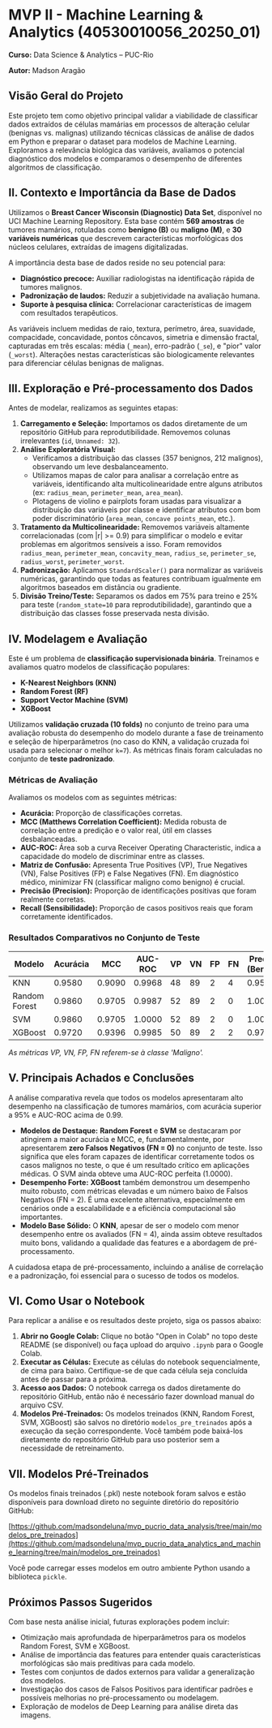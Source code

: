 
# MVP II - Machine Learning & Analytics (40530010056_20250_01)

**Curso:** Data Science & Analytics – PUC-Rio

**Autor:** Madson Aragão

## Visão Geral do Projeto

Este projeto tem como objetivo principal validar a viabilidade de classificar dados extraídos de células mamárias em processos de alteração celular (benignas vs. malignas) utilizando técnicas clássicas de análise de dados em Python e preparar o dataset para modelos de Machine Learning. Exploramos a relevância biológica das variáveis, avaliamos o potencial diagnóstico dos modelos e comparamos o desempenho de diferentes algoritmos de classificação.

## II. Contexto e Importância da Base de Dados

Utilizamos o **Breast Cancer Wisconsin (Diagnostic) Data Set**, disponível no UCI Machine Learning Repository. Esta base contém **569 amostras** de tumores mamários, rotuladas como **benigno (B)** ou **maligno (M)**, e **30 variáveis numéricas** que descrevem características morfológicas dos núcleos celulares, extraídas de imagens digitalizadas.

A importância desta base de dados reside no seu potencial para:

- **Diagnóstico precoce:** Auxiliar radiologistas na identificação rápida de tumores malignos.
- **Padronização de laudos:** Reduzir a subjetividade na avaliação humana.
- **Suporte à pesquisa clínica:** Correlacionar características de imagem com resultados terapêuticos.

As variáveis incluem medidas de raio, textura, perímetro, área, suavidade, compacidade, concavidade, pontos côncavos, simetria e dimensão fractal, capturadas em três escalas: média (`_mean`), erro-padrão (`_se`), e "pior" valor (`_worst`). Alterações nestas características são biologicamente relevantes para diferenciar células benignas de malignas.

## III. Exploração e Pré-processamento dos Dados

Antes de modelar, realizamos as seguintes etapas:

1.  **Carregamento e Seleção:** Importamos os dados diretamente de um repositório GitHub para reprodutibilidade. Removemos colunas irrelevantes (`id`, `Unnamed: 32`).
2.  **Análise Exploratória Visual:**
    *   Verificamos a distribuição das classes (357 benignos, 212 malignos), observando um leve desbalanceamento.
    *   Utilizamos mapas de calor para analisar a correlação entre as variáveis, identificando alta multicolinearidade entre alguns atributos (ex: `radius_mean`, `perimeter_mean`, `area_mean`).
    *   Plotagens de violino e pairplots foram usadas para visualizar a distribuição das variáveis por classe e identificar atributos com bom poder discriminatório (`area_mean`, `concave points_mean`, etc.).
3.  **Tratamento da Multicolinearidade:** Removemos variáveis altamente correlacionadas (com |r| >= 0.9) para simplificar o modelo e evitar problemas em algoritmos sensíveis a isso. Foram removidos `radius_mean`, `perimeter_mean`, `concavity_mean`, `radius_se`, `perimeter_se`, `radius_worst`, `perimeter_worst`.
4.  **Padronização:** Aplicamos `StandardScaler()` para normalizar as variáveis numéricas, garantindo que todas as features contribuam igualmente em algoritmos baseados em distância ou gradiente.
5.  **Divisão Treino/Teste:** Separamos os dados em 75% para treino e 25% para teste (`random_state=10` para reprodutibilidade), garantindo que a distribuição das classes fosse preservada nesta divisão.

## IV. Modelagem e Avaliação

Este é um problema de **classificação supervisionada binária**. Treinamos e avaliamos quatro modelos de classificação populares:

-   **K-Nearest Neighbors (KNN)**
-   **Random Forest (RF)**
-   **Support Vector Machine (SVM)**
-   **XGBoost**

Utilizamos **validação cruzada (10 folds)** no conjunto de treino para uma avaliação robusta do desempenho do modelo durante a fase de treinamento e seleção de hiperparâmetros (no caso do KNN, a validação cruzada foi usada para selecionar o melhor `k=7`). As métricas finais foram calculadas no conjunto de **teste padronizado**.

### Métricas de Avaliação

Avaliamos os modelos com as seguintes métricas:

-   **Acurácia:** Proporção de classificações corretas.
-   **MCC (Matthews Correlation Coefficient):** Medida robusta de correlação entre a predição e o valor real, útil em classes desbalanceadas.
-   **AUC-ROC:** Área sob a curva Receiver Operating Characteristic, indica a capacidade do modelo de discriminar entre as classes.
-   **Matriz de Confusão:** Apresenta True Positives (VP), True Negatives (VN), False Positives (FP) e False Negatives (FN). Em diagnóstico médico, minimizar FN (classificar maligno como benigno) é crucial.
-   **Precisão (Precision):** Proporção de identificações positivas que foram realmente corretas.
-   **Recall (Sensibilidade):** Proporção de casos positivos reais que foram corretamente identificados.

### Resultados Comparativos no Conjunto de Teste

| Modelo        | Acurácia | MCC    | AUC-ROC | VP | VN | FP | FN | Precisão (Benigno) | Recall (Benigno) | Precisão (Maligno) | Recall (Maligno) |
|---------------|----------|--------|---------|----|----|----|----|--------------------|------------------|--------------------|------------------|
| KNN           | 0.9580   | 0.9090 | 0.9968  | 48 | 89 | 2  | 4  | 0.9570             | 0.9780           | 0.9600             | 0.9231           |
| Random Forest | 0.9860   | 0.9705 | 0.9987  | 52 | 89 | 2  | 0  | 1.0000             | 0.9780           | 0.9630             | 1.0000           |
| SVM           | 0.9860   | 0.9705 | 1.0000  | 52 | 89 | 2  | 0  | 1.0000             | 0.9780           | 0.9630             | 1.0000           |
| XGBoost       | 0.9720   | 0.9396 | 0.9985  | 50 | 89 | 2  | 2  | 0.9780             | 0.9780           | 0.9615             | 0.9615           |

*As métricas VP, VN, FP, FN referem-se à classe 'Maligno'.*

## V. Principais Achados e Conclusões

A análise comparativa revela que todos os modelos apresentaram alto desempenho na classificação de tumores mamários, com acurácia superior a 95% e AUC-ROC acima de 0.99.

-   **Modelos de Destaque:** **Random Forest** e **SVM** se destacaram por atingirem a maior acurácia e MCC, e, fundamentalmente, por apresentarem **zero Falsos Negativos (FN = 0)** no conjunto de teste. Isso significa que eles foram capazes de identificar corretamente todos os casos malignos no teste, o que é um resultado crítico em aplicações médicas. O SVM ainda obteve uma AUC-ROC perfeita (1.0000).
-   **Desempenho Forte:** **XGBoost** também demonstrou um desempenho muito robusto, com métricas elevadas e um número baixo de Falsos Negativos (FN = 2). É uma excelente alternativa, especialmente em cenários onde a escalabilidade e a eficiência computacional são importantes.
-   **Modelo Base Sólido:** O **KNN**, apesar de ser o modelo com menor desempenho entre os avaliados (FN = 4), ainda assim obteve resultados muito bons, validando a qualidade das features e a abordagem de pré-processamento.

A cuidadosa etapa de pré-processamento, incluindo a análise de correlação e a padronização, foi essencial para o sucesso de todos os modelos.

## VI. Como Usar o Notebook

Para replicar a análise e os resultados deste projeto, siga os passos abaixo:

1.  **Abrir no Google Colab:** Clique no botão "Open in Colab" no topo deste README (se disponível) ou faça upload do arquivo `.ipynb` para o Google Colab.
2.  **Executar as Células:** Execute as células do notebook sequencialmente, de cima para baixo. Certifique-se de que cada célula seja concluída antes de passar para a próxima.
3.  **Acesso aos Dados:** O notebook carrega os dados diretamente do repositório GitHub, então não é necessário fazer download manual do arquivo CSV.
4.  **Modelos Pré-Treinados:** Os modelos treinados (KNN, Random Forest, SVM, XGBoost) são salvos no diretório `modelos_pre_treinados` após a execução da seção correspondente. Você também pode baixá-los diretamente do repositório GitHub para uso posterior sem a necessidade de retreinamento.

## VII. Modelos Pré-Treinados

Os modelos finais treinados (.pkl) neste notebook foram salvos e estão disponíveis para download direto no seguinte diretório do repositório GitHub:

[https://github.com/madsondeluna/mvp_pucrio_data_analysis/tree/main/modelos_pre_treinados](https://github.com/madsondeluna/mvp_pucrio_data_analytics_and_machine_learning/tree/main/modelos_pre_treinados)

Você pode carregar esses modelos em outro ambiente Python usando a biblioteca `pickle`.

## Próximos Passos Sugeridos

Com base nesta análise inicial, futuras explorações podem incluir:

-   Otimização mais aprofundada de hiperparâmetros para os modelos Random Forest, SVM e XGBoost.
-   Análise de importância das features para entender quais características morfológicas são mais preditivas para cada modelo.
-   Testes com conjuntos de dados externos para validar a generalização dos modelos.
-   Investigação dos casos de Falsos Positivos para identificar padrões e possíveis melhorias no pré-processamento ou modelagem.
-   Exploração de modelos de Deep Learning para análise direta das imagens.
